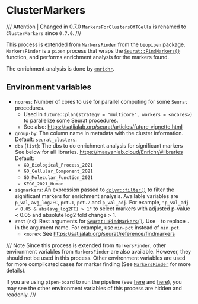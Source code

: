 # ClusterMarkers

/// Attention | Changed in 0.7.0
`MarkersForClustersOfTCells` is renamed to `ClusterMarkers` since `0.7.0`.
///

This process is extended from [`MarkersFinder`][1] from the [`biopipen`][2] package. `MarkersFinder` is a `pipen` process that wraps the [`Seurat::FindMarkers()`][3] function, and performs enrichment analysis for the markers found.

The enrichment analysis is done by [`enrichr`][5].

## Environment variables

- `ncores`: Number of cores to use for parallel computing for some `Seurat` procedures.
    - Used in `future::plan(strategy = "multicore", workers = <ncores>)` to parallelize some Seurat procedures.
    - See also: <https://satijalab.org/seurat/articles/future_vignette.html>
- `group-by`: The column name in metadata with the cluster information. Default: `seurat_clusters`.
- `dbs` (`list`): The dbs to do enrichment analysis for significant
    markers See below for all libraries.
    <https://maayanlab.cloud/Enrichr/#libraries>
    Default:
    - `GO_Biological_Process_2021`
    - `GO_Cellular_Component_2021`
    - `GO_Molecular_Function_2021`
    - `KEGG_2021_Human`
- `sigmarkers`: An expression passed to [`dplyr::filter()`][4] to filter the
    significant markers for enrichment analysis.
    Available variables are `p_val`, `avg_log2FC`, `pct.1`, `pct.2` and
    `p_val_adj`.
    For example, `"p_val_adj < 0.05 & abs(avg_log2FC) > 1"` to select markers with adjusted p-value < 0.05 and absolute log2 fold change > 1.
- `rest` (`ns`): Rest arguments for [`Seurat::FindMarkers()`][3]. Use `-` to replace `.` in the argument name. For example, use `min-pct` instead of `min.pct`.
    - `<more>`: See <https://satijalab.org/seurat/reference/findmarkers>

/// Note
Since this process is extended from `MarkersFinder`, other environment variables from `MarkersFinder` are also available. However, they should not be used in this process. Other environment variables are used for more complicated cases for marker finding (See [`MarkersFinder`][1] for more details).

If you are using `pipen-board` to run the pipeline (see [here](../running.md#run-the-pipeline-via-pipen-board) and [here](../running.md#run-the-pipeline-via-pipen-board-using-docker-image)), you may see the other environment variables of this process are hidden and readonly.
///


[1]: https://pwwang.github.io/biopipen/api/biopipen.ns.scrna/#biopipen.ns.scrna.MarkersFinder
[2]: https://pwwang.github.io/biopipen
[3]: https://satijalab.org/seurat/reference/findmarkers
[4]: https://dplyr.tidyverse.org/reference/filter.html
[5]: https://maayanlab.cloud/Enrichr/
